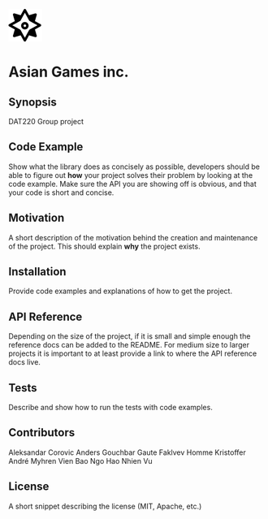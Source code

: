 ![alt text](logo.png "logo") 
# Asian Games inc. 

## Synopsis

DAT220 Group project

## Code Example

Show what the library does as concisely as possible, developers should be able to figure out **how** your project solves their problem by looking at the code example. Make sure the API you are showing off is obvious, and that your code is short and concise.

## Motivation

A short description of the motivation behind the creation and maintenance of the project. This should explain **why** the project exists.

## Installation

Provide code examples and explanations of how to get the project.

## API Reference

Depending on the size of the project, if it is small and simple enough the reference docs can be added to the README. For medium size to larger projects it is important to at least provide a link to where the API reference docs live.

## Tests

Describe and show how to run the tests with code examples.

## Contributors

Aleksandar Corovic
Anders Gouchbar
Gaute Faklvev Homme
Kristoffer André Myhren
Vien Bao Ngo
Hao Nhien Vu

## License

A short snippet describing the license (MIT, Apache, etc.)